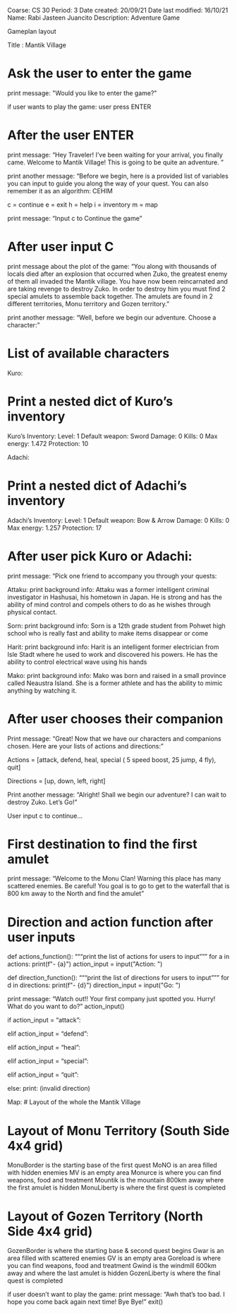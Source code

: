 Coarse: CS 30
Period: 3
Date created: 20/09/21
Date last modified: 16/10/21
Name: Rabi Jasteen Juancito
Description: Adventure Game



Gameplan layout

Title : Mantik Village

# Ask the user to enter the game
print message: "Would you like to enter the game?" 

if user wants to play the game: user press ENTER
# After the user ENTER 
print message: “Hey Traveler! I’ve been waiting for your arrival, you finally came. Welcome to Mantik Village! This is going to be quite an adventure. ”

print another message: “Before we begin, here is a provided list of variables you can input to guide you along the way of your quest. You can also remember it as an algorithm: CEHIM

c = continue
e = exit
h = help
i = inventory
m = map

print message: “Input c to Continue the game”
# After user input C
print message about the plot of the game: “You along with thousands of locals died after an explosion that occurred when Zuko, the greatest enemy of them all invaded the Mantik village. You have now been reincarnated and are taking revenge to destroy Zuko. In order to destroy him you must find 2 special amulets to assemble back together. The amulets are found in 2 different territories, Monu territory and Gozen territory.”

print another message: “Well, before we begin our adventure. Choose a character:”
# List of available characters 

Kuro:
# Print a nested dict of Kuro’s inventory 
Kuro’s Inventory:
Level: 1
Default weapon: Sword
Damage: 0
Kills: 0
Max energy: 1.472
Protection: 10


Adachi:
# Print a nested dict of Adachi’s inventory 
Adachi’s Inventory:
Level: 1
Default weapon: Bow & Arrow
Damage: 0
Kills: 0
Max energy: 1.257
Protection: 17


# After user pick Kuro or Adachi:
print message: “Pick one friend to accompany you through your quests:

Attaku: 
print background info: Attaku was a former intelligent criminal investigator in Hashusai, his hometown in Japan. He is strong and has the ability of mind control and compels others to do as he wishes through physical contact.

Sorn: 
print background info: Sorn is a 12th grade student from Pohwet high school who is really fast and ability to make items disappear or come 

Harit: 
print background info: Harit is an intelligent former electrician from Isle Stadt where he used to work and discovered his powers. He has the ability to control electrical wave using his hands

Mako: 
print background info: Mako was born and raised in a small province called Neaustra Island. She is a former athlete and has the ability to mimic anything by watching it.


# After user chooses their companion
Print message: “Great! Now that we have our characters and companions chosen. Here are your lists of actions and directions:”

Actions = [attack, defend, heal, special ( 5 speed boost, 25 jump, 4 fly), quit]

Directions = [up, down, left, right]


Print another message: “Alright! Shall we begin our adventure? I can wait to destroy Zuko. Let’s Go!”

User input c to continue…
# First destination to find the first amulet
print message: “Welcome to the Monu Clan! Warning this place has many scattered enemies. Be careful! You goal is to go to get to the waterfall that is 800 km away to the North and find the amulet”

       

# Direction and action function after user inputs    
def actions_function():
“““print the list of actions for users to input”””
for a in actions:
print(f"- {a}")
action_input = input("Action: ")

def direction_function():
“““print the list of directions for users to input”””
for d in directions:
print(f"- {d}")
direction_input = input("Go: ")


print message: “Watch out!! Your first company just spotted you. Hurry! What do you want to do?”
action_input()


if action_input = “attack”:

elif action_input = “defend”:

elif action_input = “heal”:

elif action_input = “special”:

elif action_input = “quit”:


else: 
print: (invalid direction)




Map: # Layout of the whole the Mantik Village
# Layout of Monu Territory (South Side 4x4 grid)
MonuBorder is the starting base of the first quest
MoNO is an area filled with hidden enemies
MV is an empty area
Monurce is where you can find weapons, food and treatment
Mountik is the mountain 800km away where the first amulet is hidden
MonuLiberty is where the first quest is completed

# Layout of Gozen Territory (North Side 4x4 grid)
GozenBorder is where the starting base & second quest begins
Gwar is an area filled with scattered enemies
GV is an empty area
Goreload is where you can find weapons, food and treatment
Gwind is the windmill 600km away and where the last amulet is hidden
GozenLiberty is where the final quest is completed


if user doesn’t want to play the game: 
print message: “Awh that’s too bad. I hope you come back again next time! Bye Bye!”
exit()



